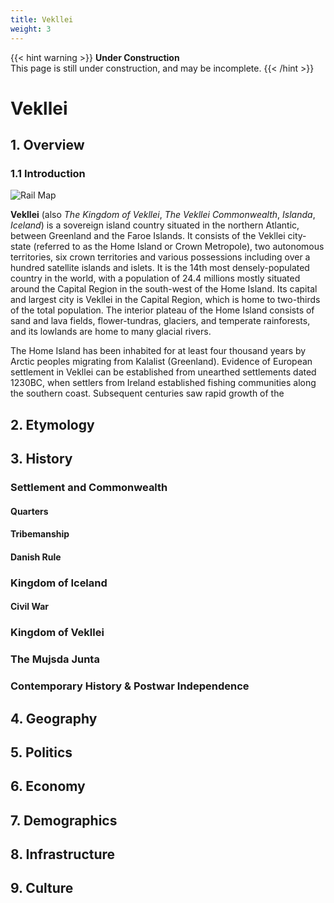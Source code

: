 ```yaml
---
title: Vekllei
weight: 3
---
```


{{< hint warning >}}
**Under Construction**  
This page is still under construction, and may be incomplete.
{{< /hint >}}

# Vekllei

## 1. Overview

### 1.1 Introduction

![Rail Map](https://millmint.studio/images/railmap.jpg)

**Vekllei** (also *The Kingdom of Vekllei*, *The Vekllei Commonwealth*, *Islanda*, *Iceland*) is a sovereign island country situated in the northern Atlantic, between Greenland and the Faroe Islands. It consists of the Vekllei city-state (referred to as the Home Island or Crown Metropole), two autonomous territories, six crown territories and various possessions including over a hundred satellite islands and islets. It is the 14th most densely-populated country in the world, with a population of 24.4 millions mostly situated around the Capital Region in the south-west of the Home Island. Its capital and largest city is Vekllei in the Capital Region, which is home to two-thirds of the total population. The interior plateau of the Home Island consists of sand and lava fields, flower-tundras, glaciers, and temperate rainforests, and its lowlands are home to many glacial rivers.

The Home Island has been inhabited for at least four thousand years by Arctic peoples migrating from Kalalist (Greenland). Evidence of European settlement in Vekllei can be established from unearthed settlements dated 1230BC, when settlers from Ireland established fishing communities along the southern coast. Subsequent centuries saw rapid growth of the


## 2. Etymology

## 3. History

### Settlement and Commonwealth

#### Quarters

#### Tribemanship

#### Danish Rule

### Kingdom of Iceland

#### Civil War

### Kingdom of Vekllei

### The Mujsda Junta

### Contemporary History & Postwar Independence


## 4. Geography

## 5. Politics

## 6. Economy

## 7. Demographics

## 8. Infrastructure

## 9. Culture
